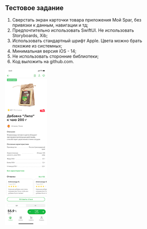 ## Тестовое задание
1. Сверстать экран карточки товара приложения Мой Spar, без привязки к данным, навигации и тд;
2. Предпочтительно использовать SwiftUI. Не использовать Storyboards, Xib;
3. Использовать стандартный шрифт Apple. Цвета можно брать похожие из системных;
4. Минимальная версия iOS - 14;
5. Не использовать сторонние библиотеки;
6. Код выложить на github.com.

![Task](task.png)
